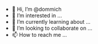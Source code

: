 - 👋 Hi, I’m @dommich
- 👀 I’m interested in ...
- 🌱 I’m currently learning about ...
- 💞️ I’m looking to collaborate on ...
- 📫 How to reach me ...

<!---
dommich/dommich is a ✨ special ✨ repository because its `README.md` (this file) appears on your GitHub profile.
You can click the Preview link to take a look at your changes.
--->
